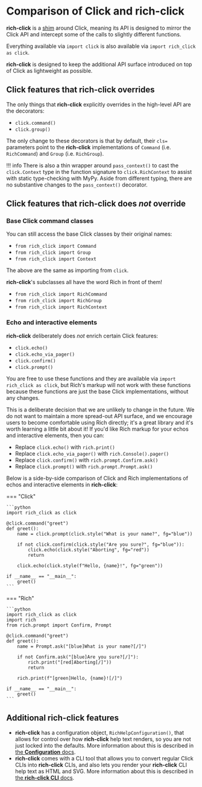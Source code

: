 # Comparison of Click and rich-click

**rich-click** is a [shim](https://en.wikipedia.org/wiki/Shim_(computing)) around Click,
meaning its API is designed to mirror the Click API and intercept some of the calls to slightly different functions.

Everything available via `import click` is also available via `import rich_click as click`.

**rich-click** is designed to keep the additional API surface introduced on top of Click as lightweight as possible.

## Click features that rich-click overrides

The only things that **rich-click** explicitly overrides in the high-level API are the decorators:

- `click.command()`
- `click.group()`

The only change to these decorators is that by default, their `cls=` parameters point to the **rich-click** implementations of `Command` (i.e. `RichCommand`) and `Group` (i.e. `RichGroup`).

!!! info
    There is also a thin wrapper around `pass_context()` to cast the `click.Context` type in the function signature to `click.RichContext` to assist with static type-checking with MyPy. Aside from different typing, there are no substantive changes to the `pass_context()` decorator.

## Click features that rich-click does _not_ override

### Base Click command classes

You can still access the base Click classes by their original names:

- `from rich_click import Command`
- `from rich_click import Group`
- `from rich_click import Context`

The above are the same as importing from `click`.

**rich-click**'s subclasses all have the word Rich in front of them!

- `from rich_click import RichCommand`
- `from rich_click import RichGroup`
- `from rich_click import RichContext`

### Echo and interactive elements

**rich-click** deliberately does _not_ enrich certain Click features:

- `click.echo()`
- `click.echo_via_pager()`
- `click.confirm()`
- `click.prompt()`

You are free to use these functions and they are available via `import rich_click as click`,
but Rich's markup will not work with these functions because these functions are just the base Click implementations,
without any changes.

This is a deliberate decision that we are unlikely to change in the future.
We do not want to maintain a more spread-out API surface, and we encourage users to become comfortable using Rich directly; it's a great library and it's worth learning a little bit about it!
If you'd like Rich markup for your echos and interactive elements, then you can:

- Replace `click.echo()` with `rich.print()`
- Replace `click.echo_via_pager()` with `rich.Console().pager()`
- Replace `click.confirm()` with `rich.prompt.Confirm.ask()`
- Replace `click.prompt()` with `rich.prompt.Prompt.ask()`

Below is a side-by-side comparison of Click and Rich implementations of echos and interactive elements in **rich-click**:

=== "Click"

    ```python
    import rich_click as click

    @click.command("greet")
    def greet():
        name = click.prompt(click.style("What is your name?", fg="blue"))
    
        if not click.confirm(click.style("Are you sure?", fg="blue")):
            click.echo(click.style("Aborting", fg="red"))
            return
    
        click.echo(click.style(f"Hello, {name}!", fg="green"))
    
    if __name__ == "__main__":
        greet()
    ```

=== "Rich"

    ```python
    import rich_click as click
    import rich
    from rich.prompt import Confirm, Prompt

    @click.command("greet")
    def greet():
        name = Prompt.ask("[blue]What is your name?[/]")
    
        if not Confirm.ask("[blue]Are you sure?[/]"):
            rich.print("[red]Aborting[/]"))
            return
    
        rich.print(f"[green]Hello, {name}![/]")
    
    if __name__ == "__main__":
        greet()
    ```

## Additional rich-click features

- **rich-click** has a configuration object, `RichHelpConfiguration()`, that allows for control over how **rich-click** help text renders, so you are not just locked into the defaults. More information about this is described in [the **Configuration** docs](configuration.md).
- **rich-click** comes with a CLI tool that allows you to convert regular Click CLIs into **rich-click** CLIs, and also lets you render your **rich-click** CLI help text as HTML and SVG. More information about this is described in [the **rich-click CLI** docs](rich_click_cli.md).
